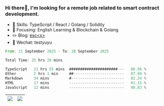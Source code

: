 ### Hi there👋, I'm looking for a remote job related to smart contract development.


- 🔨 Skills: TypeScript / React / Golang / Solidity
- 🎯 Focusing: English Learning & Blockchain & Golang
- ✏️ Blog: [esc\<x\>](https://escx.github.io)
- 💬 Wechat: testyuyu


<!--START_SECTION:waka-->

```rust
From: 21 September 2025 - To: 28 September 2025

Total Time: 25 hrs 20 mins

TypeScript   21 hrs 55 mins  ######################---   86.56 %
Other        2 hrs 1 min     ##-----------------------   07.99 %
Markdown     34 mins         #------------------------   02.24 %
HTML         17 mins         -------------------------   01.15 %
JavaScript   12 mins         -------------------------   00.83 %
```

<!--END_SECTION:waka-->


| <img align="center" src="https://github-readme-stats.vercel.app/api/?username=escX&show_icons=true&theme=buefy&hide_border=true&card_width=500" /> | <img align="center" src="https://github-readme-stats.vercel.app/api/top-langs/?username=escX&layout=compact&theme=buefy&hide_border=true&card_width=500" /> |
| ------------- | ------------- |
